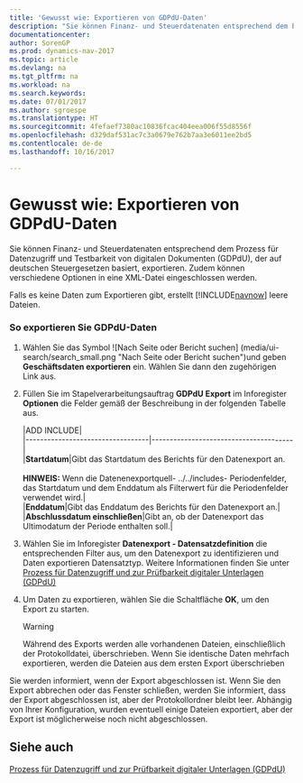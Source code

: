 ```yaml
---
title: 'Gewusst wie: Exportieren von GDPdU-Daten'
description: "Sie können Finanz- und Steuerdatenaten entsprechend dem Prozess für Datenzugriff und Testbarkeit von digitalen Dokumenten (GDPdU), der auf deutschen Steuergesetzen basiert, exportieren. Zudem können verschiedene Optionen in eine XML-Datei eingeschlossen werden."
documentationcenter: 
author: SorenGP
ms.prod: dynamics-nav-2017
ms.topic: article
ms.devlang: na
ms.tgt_pltfrm: na
ms.workload: na
ms.search.keywords: 
ms.date: 07/01/2017
ms.author: sgroespe
ms.translationtype: HT
ms.sourcegitcommit: 4fefaef7380ac10836fcac404eea006f55d8556f
ms.openlocfilehash: d329daf531ac7c3a0679e762b7aa3e6011ee2bd5
ms.contentlocale: de-de
ms.lasthandoff: 10/16/2017

---
```

# <a name="how-to-export-gdpdu-data"></a>Gewusst wie: Exportieren von GDPdU-Daten
Sie können Finanz- und Steuerdatenaten entsprechend dem Prozess für Datenzugriff und Testbarkeit von digitalen Dokumenten (GDPdU), der auf deutschen Steuergesetzen basiert, exportieren. Zudem können verschiedene Optionen in eine XML-Datei eingeschlossen werden.  
  
 Falls es keine Daten zum Exportieren gibt, erstellt [!INCLUDE[navnow](../../includes/navnow_md.md)] leere Dateien.  
  
### <a name="to-export-gdpdu-data"></a>So exportieren Sie GDPdU-Daten  
  
1.  Wählen Sie das Symbol ![Nach Seite oder Bericht suchen] (media/ui-search/search_small.png "Nach Seite oder Bericht suchen")und geben **Geschäftsdaten exportieren** ein. Wählen Sie dann den zugehörigen Link aus.  
  
2.  Füllen Sie im Stapelverarbeitungsauftrag **GDPdU Export** im Inforegister **Optionen** die Felder gemäß der Beschreibung in der folgenden Tabelle aus.  
  
    |ADD INCLUDE<!--[!INCLUDE[bp_tableoption](../../includes/bp_tabledescription_md.md)]-->|  
    |----------------------------------|---------------------------------------|  
    |**Startdatum**|Gibt das Startdatum des Berichts für den Datenexport an.<br /><br /> **HINWEIS:** Wenn die Datenenexportquell- ../../includes- Periodenfelder, das Startdatum und dem Enddatum als Filterwert für die Periodenfelder verwendet wird.|  
    |**Enddatum**|Gibt das Enddatum des Berichts für den Datenexport an.|  
    |**Abschlussdatum einschließen**|Gibt an, ob der Datenexport das Ultimodatum der Periode enthalten soll.|  
  
3.  Wählen Sie im Inforegister **Datenexport - Datensatzdefinition** die entsprechenden Filter aus, um den Datenexport zu identifizieren und Daten exportieren Datensatztyp. Weitere Informationen finden Sie unter [Prozess für Datenzugriff und zur Prüfbarkeit digitaler Unterlagen (GDPdU)](process-for-data-access-and-testability-of-digital-documents-gdpdu-.md)  
  
4.  Um Daten zu exportieren, wählen Sie die Schaltfläche **OK**, um den Export zu starten.  
  
    > [!WARNING]  
    >  Während des Exports werden alle vorhandenen Dateien, einschließlich der Protokolldatei, überschrieben. Wenn Sie identische Daten mehrfach exportieren, werden die Dateien aus dem ersten Export überschrieben  
  
 Sie werden informiert, wenn der Export abgeschlossen ist. Wenn Sie den Export abbrechen oder das Fenster schließen, werden Sie informiert, dass der Export abgeschlossen ist, aber der Protokollordner bleibt leer. Abhängig von Ihrer Konfiguration, wurden eventuell einige Dateien exportiert, aber der Export ist möglicherweise noch nicht abgeschlossen.  
  
## <a name="see-also"></a>Siehe auch  
 [Prozess für Datenzugriff und zur Prüfbarkeit digitaler Unterlagen (GDPdU)](process-for-data-access-and-testability-of-digital-documents-gdpdu-.md)
